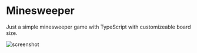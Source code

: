 # Minesweeper
Just a simple minesweeper game with TypeScript with customizeable board size.

![screenshot](https://user-images.githubusercontent.com/82478213/126046957-363f3df8-e415-495a-8ba0-bc916d060f85.png)

